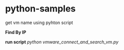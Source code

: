 # python-samples #
get vm name using pyhton script

**Find By IP**

**run script**
*python vmware_connect_and_search_vm.py <vsphere ip> <username> <passord> <serch ip>*
 

